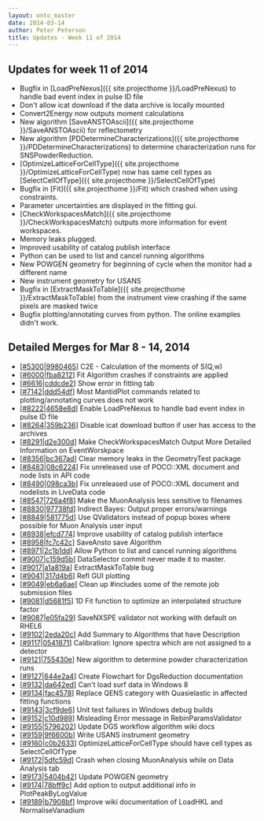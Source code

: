 ```yaml
---
layout: onto_master
date: 2014-03-14
author: Peter Peterson
title: Updates - Week 11 of 2014
---
```

Updates for week 11 of 2014
---------------------------
* Bugfix in [LoadPreNexus]({{ site.projecthome }}/LoadPreNexus) to handle bad event index in pulse ID file
* Don't allow icat download if the data archive is locally mounted
* Convert2Energy now outputs moment calculations
* New algorithm [SaveANSTOAscii]({{ site.projecthome }}/SaveANSTOAscii) for reflectometry
* New algorithm [PDDetermineCharacterizations]({{ site.projecthome }}/PDDetermineCharacterizations) to determine characterization runs for SNSPowderReduction.
* [OptimizeLatticeForCellType]({{ site.projecthome }}/OptimizeLatticeForCellType) now has same cell types as [SelectCellOfType]({{ site.projecthome }}/SelectCellOfType)
* Bugfix in [Fit]({{ site.projecthome }}/Fit) which crashed when using constraints.
* Parameter uncertainties are displayed in the fitting gui.
* [CheckWorkspacesMatch]({{ site.projecthome }}/CheckWorkspacesMatch) outputs more information for event workspaces.
* Memory leaks plugged.
* Improved usability of catalog publish interface
* Python can be used to list and cancel running algorithms
* New POWGEN geometry for beginning of cycle when the monitor had a different name
* New instrument geometry for USANS
* Bugfix in [ExtractMaskToTable]({{ site.projecthome }}/ExtractMaskToTable) from the instrument view crashing if the same pixels are masked twice
* Bugfix plotting/annotating curves from python. The online examples didn't work.

Detailed Merges for Mar 8 - 14, 2014
------------------------------------
* \[[#5300](http://trac.mantidproject.org/mantid/ticket/5300)\|[9980465](https://github.com/mantidproject/mantid/commit/9980465b7e9e3346776384abfdd1962003b41528)\] C2E - Calculation of the moments of S(Q,w)
* \[[#6000](http://trac.mantidproject.org/mantid/ticket/6000)\|[fba8212](https://github.com/mantidproject/mantid/commit/fba82127b5ae542cc86b7a70ce4a749daed7ef8b)\] Fit Algorithm crashes if constraints are applied
* \[[#6616](http://trac.mantidproject.org/mantid/ticket/6616)\|[cddcde2](https://github.com/mantidproject/mantid/commit/cddcde2885e56aed7bd60db3fedd8a78b5d35855)\] Show error in fitting tab
* \[[#7142](http://trac.mantidproject.org/mantid/ticket/7142)\|[ddd54df](https://github.com/mantidproject/mantid/commit/ddd54dffcb6231b0fea0ff93fd8291597d4d189f)\] Most  MantidPlot commands related to plotting/annotating curves does not work
* \[[#8222](http://trac.mantidproject.org/mantid/ticket/8222)\|[4658e8d](https://github.com/mantidproject/mantid/commit/4658e8d2be0e20c24d7115f2797741b9722a524f)\] Enable LoadPreNexus to handle bad event index in pulse ID file
* \[[#8264](http://trac.mantidproject.org/mantid/ticket/8264)\|[359b236](https://github.com/mantidproject/mantid/commit/359b2362d41bb3032a2ba69ff59770c46cf7d870)\] Disable icat download button if user has access to the archives
* \[[#8291](http://trac.mantidproject.org/mantid/ticket/8291)\|[d2e300d](https://github.com/mantidproject/mantid/commit/d2e300d780401dc4b843ac21de6a4c50061ffc50)\] Make CheckWorkspacesMatch Output More Detailed Information on EventWorskpace
* \[[#8356](http://trac.mantidproject.org/mantid/ticket/8356)\|[bc367ad](https://github.com/mantidproject/mantid/commit/bc367adcc9e386899a33b02550605e21f0780777)\] Clear memory leaks in the GeometryTest package
* \[[#8483](http://trac.mantidproject.org/mantid/ticket/8483)\|[08c6224](https://github.com/mantidproject/mantid/commit/08c62241303d102592a1479e0bb93d5f850bb37f)\] Fix unreleased use of POCO::XML document and node lists in API code
* \[[#8490](http://trac.mantidproject.org/mantid/ticket/8490)\|[098ca3b](https://github.com/mantidproject/mantid/commit/098ca3bfc0891486e4e282402550bf68408e57a0)\] Fix unreleased use of POCO::XML document and nodelists in LiveData code
* \[[#8547](http://trac.mantidproject.org/mantid/ticket/8547)\|[726a4f8](https://github.com/mantidproject/mantid/commit/726a4f8d6d76290b2bf82357538c952a458a6238)\] Make the MuonAnalysis less sensitive to filenames
* \[[#8830](http://trac.mantidproject.org/mantid/ticket/8830)\|[97738fd](https://github.com/mantidproject/mantid/commit/97738fdb76222377822ebe9d86a21ec6766d2e18)\] Indirect Bayes: Output proper errors/warnings
* \[[#8849](http://trac.mantidproject.org/mantid/ticket/8849)\|[581775d](https://github.com/mantidproject/mantid/commit/581775dcf156496ab2439b8949f7775e24eb00ec)\] Use QValidators instead of popup boxes where possible for Muon Analysis user input
* \[[#8938](http://trac.mantidproject.org/mantid/ticket/8938)\|[efcd774](https://github.com/mantidproject/mantid/commit/efcd7743386741c74765675ebc09b216c26c4ae1)\] Improve usability of catalog publish interface
* \[[#8958](http://trac.mantidproject.org/mantid/ticket/8958)\|[fc7c42c](https://github.com/mantidproject/mantid/commit/fc7c42c56c36715f690b6dbbc1af713cd282727d)\] SaveAnsto save Algorithm
* \[[#8971](http://trac.mantidproject.org/mantid/ticket/8971)\|[2c1b1dd](https://github.com/mantidproject/mantid/commit/2c1b1dd5fb185146cee0c48601aedea43348159c)\] Allow Python to list and cancel running algorithms
* \[[#9007](http://trac.mantidproject.org/mantid/ticket/9007)\|[c159d5b](https://github.com/mantidproject/mantid/commit/c159d5b610dccf8c647e462a5234e77bcd80eee6)\] DataSelector commit never made it to master.
* \[[#9017](http://trac.mantidproject.org/mantid/ticket/9017)\|[a1a819a](https://github.com/mantidproject/mantid/commit/a1a819a1edef3fcfd3669613b97c5abb6b0b2d82)\] ExtractMaskToTable bug
* \[[#9041](http://trac.mantidproject.org/mantid/ticket/9041)\|[317d4b6](https://github.com/mantidproject/mantid/commit/317d4b6909d359c378e43a0345a756d3f93adcb0)\] Refl GUI plotting
* \[[#9049](http://trac.mantidproject.org/mantid/ticket/9049)\|[eb6a6ae](https://github.com/mantidproject/mantid/commit/eb6a6ae77d1a3ecd29e23c3de855e189c8c2eb22)\] Clean up #includes some of the remote job submission files
* \[[#9081](http://trac.mantidproject.org/mantid/ticket/9081)\|[d5681f5](https://github.com/mantidproject/mantid/commit/d5681f5fb69f234a191cac51c4bb33bf28e16f71)\] 1D Fit function to optimize an interpolated structure factor
* \[[#9087](http://trac.mantidproject.org/mantid/ticket/9087)\|[e05fa29](https://github.com/mantidproject/mantid/commit/e05fa29642f29aab8005b42321b4b7284d2f7e93)\] SaveNXSPE validator not working with default on RHEL6
* \[[#9102](http://trac.mantidproject.org/mantid/ticket/9102)\|[2eda20c](https://github.com/mantidproject/mantid/commit/2eda20cd738eab06b9ceb9a7683ffd49d26aa9b2)\] Add Summary to Algorithms that have Description
* \[[#9117](http://trac.mantidproject.org/mantid/ticket/9117)\|[0541871](https://github.com/mantidproject/mantid/commit/0541871e7f886ecd20b0942976dc6412f5d0e952)\] Calibration: Ignore spectra which are not assigned to a detector
* \[[#9121](http://trac.mantidproject.org/mantid/ticket/9121)\|[755430e](https://github.com/mantidproject/mantid/commit/755430ec37aa4bf6f4af549252928e0df336884d)\] New algorithm to determine powder characterization runs
* \[[#9127](http://trac.mantidproject.org/mantid/ticket/9127)\|[644e2a4](https://github.com/mantidproject/mantid/commit/644e2a484a0606b7515e245211ed24586be2cff3)\] Create Flowchart for DgsReduction documentation
* \[[#9132](http://trac.mantidproject.org/mantid/ticket/9132)\|[da642ed](https://github.com/mantidproject/mantid/commit/da642ed9688f2cdf110d9487081872f92c337f66)\] Can't load surf data in Windows 8
* \[[#9134](http://trac.mantidproject.org/mantid/ticket/9134)\|[fac4578](https://github.com/mantidproject/mantid/commit/fac457867117bacafa17c5c46f818ba20d8456e6)\] Replace QENS category with Quasielastic in affected fitting functions
* \[[#9143](http://trac.mantidproject.org/mantid/ticket/9143)\|[3cf9de6](https://github.com/mantidproject/mantid/commit/3cf9de6845d7958f967ac2828e1edbcf86ffbc9a)\] Unit test failures in Windows debug builds
* \[[#9152](http://trac.mantidproject.org/mantid/ticket/9152)\|[c10d989](https://github.com/mantidproject/mantid/commit/c10d989e0e68822df1f97b2871c9c64960e5ccc8)\] Misleading Error message in RebinParamsValidator
* \[[#9155](http://trac.mantidproject.org/mantid/ticket/9155)\|[5796202](https://github.com/mantidproject/mantid/commit/57962028c280a604265d576fef46374cc263c36a)\] Update DGS workflow algorithm wiki docs
* \[[#9159](http://trac.mantidproject.org/mantid/ticket/9159)\|[9f6600b](https://github.com/mantidproject/mantid/commit/9f6600bb8f5911c611450d92da21d53528eb35b5)\] Write USANS instrument geometry
* \[[#9160](http://trac.mantidproject.org/mantid/ticket/9160)\|[c0b2633](https://github.com/mantidproject/mantid/commit/c0b2633478dcd6c5317b00c8f1dc8f3b762157ac)\] OptimizeLatticeForCellType should have cell types as SelectCellOfType
* \[[#9172](http://trac.mantidproject.org/mantid/ticket/9172)\|[5dfc59d](https://github.com/mantidproject/mantid/commit/5dfc59db85cae37d4b77f6ef0947f49b31742809)\] Crash when closing MuonAnalysis while on Data Analysis tab
* \[[#9173](http://trac.mantidproject.org/mantid/ticket/9173)\|[5404b42](https://github.com/mantidproject/mantid/commit/5404b42f2ae83a4c1c1be15a539b0212ee7f1e64)\] Update POWGEN geometry
* \[[#9174](http://trac.mantidproject.org/mantid/ticket/9174)\|[78bff9c](https://github.com/mantidproject/mantid/commit/78bff9c6a0fcb131888421b82282a7c4576c3c43)\] Add option to output additional info in PlotPeakByLogValue
* \[[#9189](http://trac.mantidproject.org/mantid/ticket/9189)\|[b7908bf](https://github.com/mantidproject/mantid/commit/b7908bfa9dd756b420d33ab9b186df7999744033)\] Improve wiki documentation of LoadHKL and NormaliseVanadium
